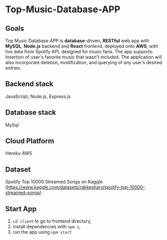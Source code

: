 # Top-Music-Database-APP

## Goals
Top Music Database APP is **database**-driven, **RESTful** web app with **MySQL**, **Node.js** backend and **React** frontend, deployed onto **AWS**, with live data from Spotify API, designed for music fans.
The app supports:
Insertion of user's favorite music that wasn't included. The application will also incorporate deletion, modification, and querying of any user’s desired entries. 

## Backend stack
JavaScript, Node.js, Express.js 

## Database stack
MySql

## Cloud Platform
Heroku
AWS

## Dataset
Spotify Top 10000 Streamed Songs on Kaggle (https://www.kaggle.com/datasets/rakkesharv/spotify-top-10000-streamed-songs)

## Start App
1.  `cd client` to go to frontend directory,  <br />
2.  install dependencies with `npm i`,  <br />
3.  run the app using `npm start` 

